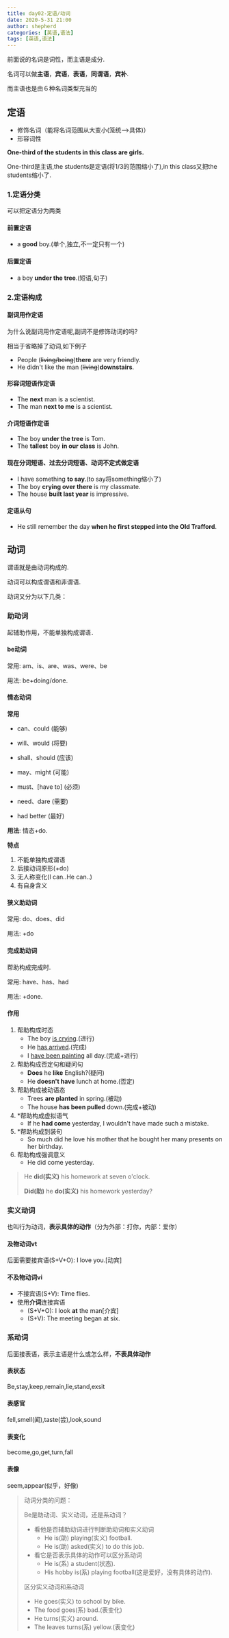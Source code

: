 ```yaml
---
title: day02-定语/动词
date: 2020-5-31 21:00
author: shepherd
categories: [英语,语法]
tags: [英语,语法]
---
```


 前面说的名词是词性，而主语是成分.

名词可以做**主语**，**宾语**，**表语**，**同谓语**，**宾补**.

而主语也是由６种名词类型充当的

<!-- more -->

## 定语

- 修饰名词（能将名词范围从大变小(笼统-->具体)）
- 形容词性

**One-third of the students in this class are girls.**

One-third是主语,the students是定语(将1/3的范围缩小了),in this class又把the students缩小了.

### 1.定语分类

可以把定语分为两类

#### 前置定语

- a **good** boy.(单个,独立,不一定只有一个)

#### 后置定语

- a boy **under the tree**.(短语,句子)

### 2.定语构成

#### **副词用作定语**

为什么说副词用作定语呢,副词不是修饰动词的吗?

相当于省略掉了动词,如下例子

- People (~~living/being~~)**there** are very friendly.
- He didn't like the man (~~living~~)**downstairs**.

#### **形容词短语作定语**

- The **next** man is a scientist.
- The man **next to me** is a scientist.

#### **介词短语作定语**

- The boy **under the tree** is Tom.
- The **tallest** boy **in our class** is John.

#### **现在分词短语、过去分词短语、动词不定式做定语**

- I have something **to say**.(to say将something缩小了)
- The boy **crying over there** is my classmate.
- The house **built last year** is impressive. 

#### 定语从句

- He still remember the day **when he first stepped into the Old Trafford**.

## 动词

谓语就是由动词构成的.

动词可以构成谓语和非谓语.

动词又分为以下几类：

### 助动词

起辅助作用，不能单独构成谓语．

#### **be动词**

常用: am、is、are、was、were、be

用法: be+doing/done.

#### **情态动词**

**常用**

- can、could (能够)


- will、would (将要)
- shall、should (应该)
- may、might (可能)
- must、[have to] (必须)
- need、dare (需要)
- had better (最好)

**用法**: 情态+do.

**特点**

1. 不能单独构成谓语
2. 后接动词原形(+do)
3. 无人称变化(I can..He can..)
4. 有自身含义

#### **狭义助动词**

常用: do、does、did

用法: +do

#### **完成助动词**

帮助构成完成时.

常用: have、has、had

用法: +done.

#### 作用

1. 帮助构成时态
   - The boy <u>is crying</u>.(进行)
   - He <u>has arrived</u>.(完成)
   - I <u>have been painting</u> all day.(完成+进行)
2. 帮助构成否定句和疑问句
   - **Does** he **like** English?(疑问)
   - He **doesn't have** lunch at home.(否定)
3. 帮助构成被动语态
   - Trees **are planted** in spring.(被动)
   - The house **has been pulled** down.(完成+被动)
4. *帮助构成虚拟语气
   - If he **had come** yesterday, I wouldn't have made such a mistake.
5. *帮助构成到装句
   - So much did he love his mother that he bought her many presents on her birthday.
6. 帮助构成强调意义
   - He did come yesterday.

> He **did(实义)** his homework at seven o'clock.
>
> **Did(助)** he **do(实义)** his homework yesterday?

### 实义动词

也叫行为动词，**表示具体的动作**（分为外部：打你，内部：爱你）

#### 及物动词vt

后面需要接宾语(S+V+O): I love you.[动宾]

#### 不及物动词vi

- 不接宾语(S+V): Time flies.
- 使用**介词**连接宾语
  - (S+V+O): I look **at** the man[介宾]
  - (S+V): The meeting began at six.

### 系动词

后面接表语，表示主语是什么或怎么样，**不表具体动作**

#### 表状态

Be,stay,keep,remain,lie,stand,exsit

#### 表感官

fell,smell(闻),taste(尝),look,sound

#### 表变化

become,go,get,turn,fall

#### 表像

seem,appear(似乎，好像)

> 动词分类的问题：
>
> Be是助动词、实义动词，还是系动词？
>
> - 看他是否辅助动词进行判断助动词和实义动词
>   - He is(助) playing(实义) football.
>   - He is(助) asked(实义) to do this job.
> - 看它是否表示具体的动作可以区分系动词
>   - He is(系) a student(状态).
>   - His hobby is(系) playing football(这是爱好，没有具体的动作).
>
> 区分实义动词和系动词
>
> - He goes(实义) to school by bike.
> - The food goes(系) bad.(表变化)
> - He turns(实义) around.
> - The leaves turns(系) yellow.(表变化)